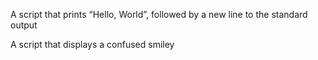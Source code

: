 
A script that prints “Hello, World”, followed by a new line to the standard output

A script that displays a confused smiley
